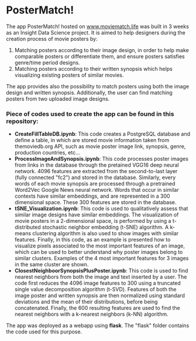 # PosterMatch!

The app PosterMatch! hosted on www.moviematch.life was built in 3 weeks as an Insight Data Science project.
It is aimed to help designers during the creation process of movie posters by:
  1. Matching posters according to their image design, in order to help make comparable posters or differentiate them, and ensure posters satisfies genre/time period designs.
  2. Matching posters according to their written synopsis which helps visualizing existing posters of similar movies.

The app provides also the possibility to match posters using both the image design and written synopsis.
Additionally, the user can find matching posters from two uploaded image designs.

### Piece of codes used to create the app can be found in this repository:

  - <b>CreateFillTableDB.ipynb</b>: This code creates a PostgreSQL database and define a table, in which are stored movie information taken from themoviedb.org API, such as movie poster image link, synopsis, genre, production countries, etc...
  - <b>ProcessImageAndSynopsis.ipynb</b>: This code processes poster images from links in the database through the pretained VGG16 deep neural network. 4096 features are extracted from the second-to-last layer (fully connected "fc2") and stored in the database. Similarly, every words of each movie synopsis are processed through a pretrained Word2Vec Google News neural network. Words that occur in similar contexts have similar embeddings, and are represented in a 300 dimensional space. These 300 features are stored in the database.
  - <b>tSNE_Visualization.ipynb</b>: This code is used to qualitatively assess that similar image designs have similar embeddings. The visualization of movie posters in a 2-dimensional space, is performed by using a t-distributed stochastic neighbor embedding (t-SNE) algorithm. A k-means clustering algorithm is also used to show images with similar features. Finally, in this code, as an example is presented how to visualize pixels associated to the most important features of an image, which can be used to better understand why poster images belong to similar clusters. Examples of the 4 most important features for 3 images in the same cluster are shown.
  - <b>ClosestNeighboorSynopsisPlusPoster.ipynb</b>: This code is used to find nearest neighbors from both the image and text inserted by a user. The code first reduces the 4096 image features to 300 using a truncated single value decomposition algorithm (t-SVD). Features of both the image poster and written synopsis are then normalized using standard deviations and the mean of their distributions, before being concatenated. Finally, the 600 resulting features are used to find the nearest neighbors with a k-nearest neighbors (k-NN) algorithm.

The app was deployed as a webapp using <b>flask</b>. The "flask" folder contains the code used for this purpose.
